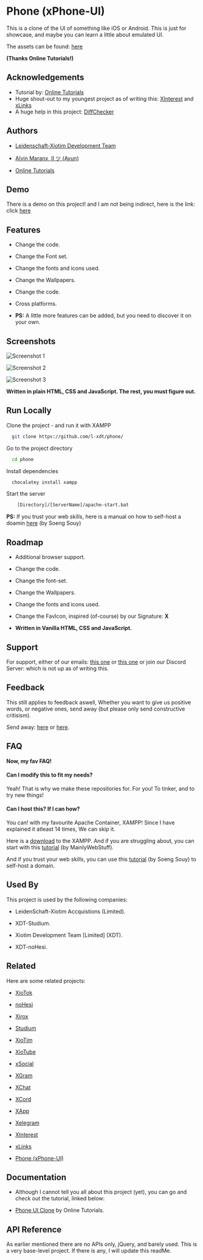 # Phone (xPhone-UI)

This is a clone of the UI of something like iOS or Android. This is just for showcase, and maybe you can learn a little about emulated UI.

The assets can be found: [here](https://codepen.io/irshad1991/pen/ErYdaj)

**(Thanks Online Tutorials!)**

## Acknowledgements

- Tutorial by: [Online Tutorials](https://www.youtube.com/@OnlineTutorialsYT)
- Huge shout-out to my youngest project as of writing this: [XInterest](https://github.com/l-xdt/xinterest) and [xLinks](https://github.com/l-xdt/xLinks)
- A huge help in this project: [DiffChecker](https://www.diffchecker.com/)

## Authors

- [Leidenschaft-Xiotim Development Team](https://github.com/l-xdt/)

- [Alvin Maranx, II ツ (Avun)](https://github.com/avunii/)

- [Online Tutorials](https://www.youtube.com/@OnlineTutorialsYT)

## Demo

There is a demo on this project! and I am not being indirect, here is the link: click [here](https://l-xdt.github.io/phone/)

## Features

- Change the code.

- Change the Font set.

- Change the fonts and icons used.

- Change the Wallpapers.

- Change the code.

- Cross platforms.

- **PS:** A little more features can be added, but you need to discover it on your own.

## Screenshots

![Screenshot 1](Screenshots/Screenshot_1.jpg)

![Screenshot 2](Screenshots/Screenshot_2.jpg)

![Screenshot 3](Screenshots/Screenshot_3.jpg)

**Written in plain HTML, CSS and JavaScript. The rest, you must figure out.**

## Run Locally

Clone the project - and run it with XAMPP

```bash
  git clone https://github.com/l-xdt/phone/
```

Go to the project directory

```bash
  cd phone
```

Install dependencies

```bash
  chocalatey install xampp
```

Start the server

```bash
    [Directory]/[ServerName]/apache-start.bat
```

**PS:** If you trust your web skills, here is a manual on how to self-host a doamin [here](https://www.youtube.com/watch?v=_eQGAJVtRCs) (by Soeng Souy)

## Roadmap

- Additional browser support.

- Change the code.

- Change the font-set.

- Change the Wallpapers.

- Change the fonts and icons used.

- Change the FavIcon, inspired (of-course) by our Signature: **X**

- **Written in Vanilla HTML, CSS and JavaScript.**

## Support

For support, either of our emails: [this one](mailto:trowesigames@gmail.com) or [this one](mailto:leidenschaft.tech@hotmail.com) or join our Discord Server: which is not up as of writing this.

## Feedback

This still applies to feedback aswell, Whether you want to give us positive words, or negative ones, send away (but please only send constructive critisism).

Send away: [here](mailto:trowesigames@gmail.com) or [here](mailto:leidenschaft.tech@hotmail.com).

## FAQ

**Now, my fav FAQ!**

#### Can I modify this to fit my needs?

Yeah! That is why we make these repositories for. For you! To tinker, and to try new things!

#### Can I host this? If I can how?

You can! with my favourite Apache Container, XAMPP! Since I have explained it atleast 14 times, We can skip it.

Here is a [download](https://www.apachefriends.org/download.html) to the XAMPP. And if you are struggling about, you can start with this [tutorial](https://www.youtube.com/watch?v=LzucEZh4_no) (by MainlyWebStuff).

And if you trust your web skills, you can use this [tutorial](https://www.youtube.com/watch?v=_eQGAJVtRCs) (by Soeng Souy) to self-host a domain.

## Used By

This project is used by the following companies:

- LeidenSchaft-Xiotim Accquistions (Limited).

- XDT-Studium.

- Xiotim Development Team [Limited] (XDT).

- XDT-noHesi.

## Related

Here are some related projects:

- [XioTok](https://github.com/l-xdt/xiotok/)

- [noHesi](https://github.com/l-xdt/no-hesi/)

- [Xirox](https://github.com/l-xdt/xirox/)

- [Studium](https://github.com/l-xdt/studium/)

- [XioTim](https://github.com/l-xdt/xiotim/)

- [XioTube](https://github.com/l-xdt/xiotube/)

- [xSocial](https://github.com/l-xdt/xSocial/)

- [XGram](https://github.com/l-xdt/xgram/)

- [XChat](https://github.com/l-xdt/xchat/)

- [XCord](https://github.com/l-xdt/xcord/)

- [XApp](https://github.com/l-xdt/xapp/)

- [Xelegram](https://github.com/l-xdt/xelegram/)

- [XInterest](https://github.com/l-xdt/xInterest/)

- [xLinks](https://github.com/l-xdt/xLinks/)

- [Phone (xPhone-UI)](https://github.com/l-xdt/phone/)

## Documentation

- Although I cannot tell you all about this project (yet), you can go and check out the tutorial, linked below:

- [Phone UI Clone](https://www.youtube.com/watch?v=_22wyaIWA5Y) by Online Tutorials.

## API Reference

As earlier mentioned there are no APIs only, jQuery, and barely used. This is a very base-level project. If there is any, I will update this readMe.
